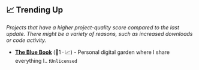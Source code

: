 ## 📈 Trending Up

_Projects that have a higher project-quality score compared to the last update. There might be a variety of reasons, such as increased downloads or code activity._

- <b><a href="https://lyz-code.github.io/blue-book">The Blue Book</a></b> (🥇1 · 📈) - Personal digital garden where I share everything I.. <code>❗Unlicensed</code> <code><img src=".icons/activism.jpg" style="display:inline;" width="13" height="13"></code> <code><img src=".icons/programming.jpg" style="display:inline;" width="13" height="13"></code>


